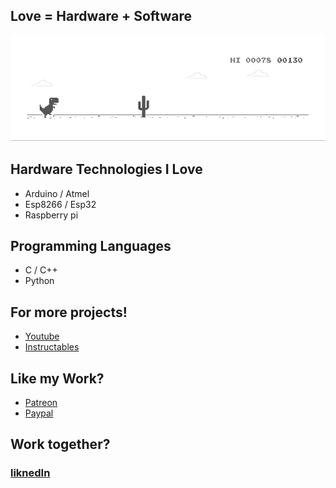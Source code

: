 ## Love = Hardware + Software

[![](https://github.com/Neutrino-1/Neutrino-1/blob/main/dino.gif)](#)

## Hardware Technologies I Love
* Arduino / Atmel
* Esp8266 / Esp32
* Raspberry pi

## Programming Languages
* C / C++
* Python 

## For more projects!
* [Youtube](https://www.youtube.com/Neutrino1) 
* [Instructables](https://www.instructables.com/member/Neutrino-1) 

## Like my Work?
* [Patreon](https://www.patreon.com/Neutrino1) 
* [Paypal](https://www.paypal.me/Neutrino1) 

## Work together?
### [liknedIn](https://www.linkedin.com/in/srinivasan-m-421179179/) 
